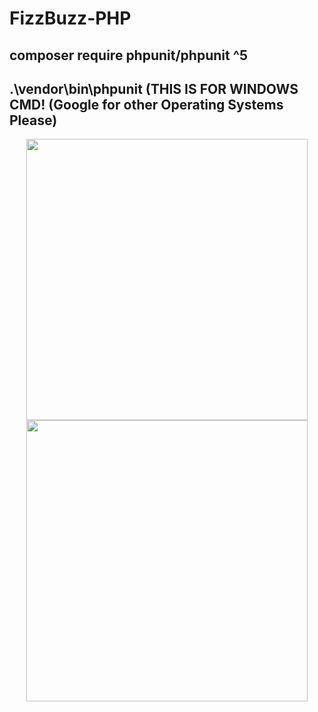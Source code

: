 # FizzBuzz-PHP

## composer require phpunit/phpunit ^5
## .\vendor\bin\phpunit (THIS IS FOR WINDOWS CMD! (Google for other Operating Systems Please) 

<p align="center">
<img width="450px" src="https://fizzbuzz3.s3-eu-west-1.amazonaws.com/fizz-buzz-icon.png">
<img width="450px" src="https://fizzbuzz3.s3-eu-west-1.amazonaws.com/php_300.png">
</p>
